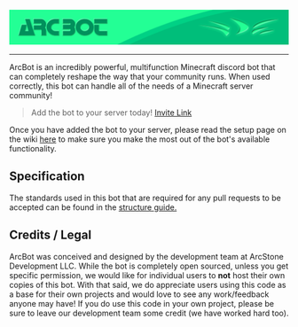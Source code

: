 ![](https://github.com/ArcStoneDevelopment/ArcBot/blob/master/IMG/ArcBotBANNER.png)
***
ArcBot is an incredibly powerful, multifunction Minecraft discord bot that can completely reshape the way that your 
community runs. When used correctly, this bot can handle all of the needs of a Minecraft server community! 

> Add the bot to your server today! 
[Invite Link](https://discordapp.com/oauth2/authorize?client_id=422934237117677578&permissions=8&scope=bot)

Once you have added the bot to your server, please read the setup page on the wiki 
[here](https://github.com/ArcStoneDevelopment/ArcBot/wiki/Setting-Up-Your-ArcBot) to make sure you make the most out of 
the bot's available functionality.

## Specification
The standards used in this bot that are required for any pull requests to be accepted can be found in the 
[structure guide.](https://github.com/ArcStoneDevelopment/ArcBot/wiki/Structure-Guide)

## Credits / Legal
ArcBot was conceived and designed by the development team at ArcStone Development LLC. While the bot is completely open
sourced, unless you get specific permission, we would like for individual users to __not__ host their own copies of this
bot. With that said, we do appreciate users using this code as a base for their own projects and would love to see any 
work/feedback anyone may have! If you do use this code in your own project, please be sure to leave our development team
some credit (we have worked hard too).
